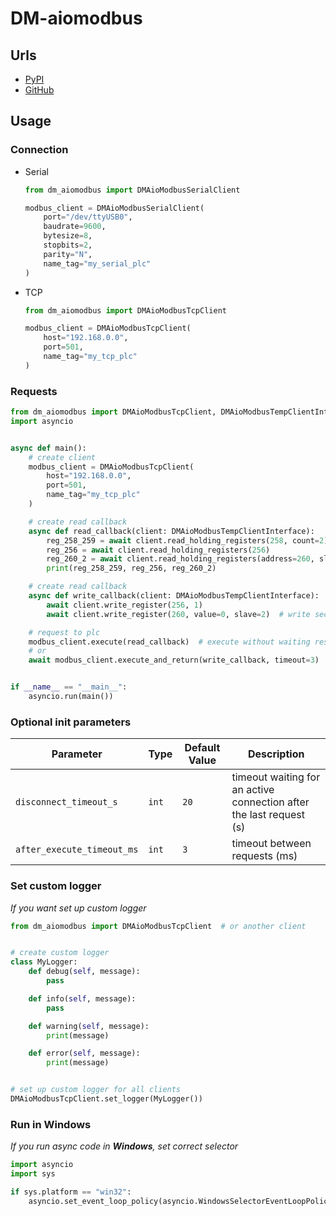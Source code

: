 # DM-aiomodbus

## Urls

* [PyPI](https://pypi.org/project/dm-aiomodbus)
* [GitHub](https://github.com/DIMKA4621/dm-aiomodbus)

## Usage

### Connection

* Serial
   ```python
   from dm_aiomodbus import DMAioModbusSerialClient

   modbus_client = DMAioModbusSerialClient(
       port="/dev/ttyUSB0",
       baudrate=9600,
       bytesize=8,
       stopbits=2,
       parity="N",
       name_tag="my_serial_plc"
   )
   ```

* TCP
   ```python
   from dm_aiomodbus import DMAioModbusTcpClient

   modbus_client = DMAioModbusTcpClient(
       host="192.168.0.0",
       port=501,
       name_tag="my_tcp_plc"
   )
   ```

### Requests
```python
from dm_aiomodbus import DMAioModbusTcpClient, DMAioModbusTempClientInterface
import asyncio


async def main():
    # create client
    modbus_client = DMAioModbusTcpClient(
        host="192.168.0.0",
        port=501,
        name_tag="my_tcp_plc"
    )

    # create read callback
    async def read_callback(client: DMAioModbusTempClientInterface):
        reg_258_259 = await client.read_holding_registers(258, count=2)
        reg_256 = await client.read_holding_registers(256)
        reg_260_2 = await client.read_holding_registers(address=260, slave=2)  # read second slave-device
        print(reg_258_259, reg_256, reg_260_2)

    # create read callback
    async def write_callback(client: DMAioModbusTempClientInterface):
        await client.write_register(256, 1)
        await client.write_register(260, value=0, slave=2)  # write second slave-device

    # request to plc
    modbus_client.execute(read_callback)  # execute without waiting result
    # or
    await modbus_client.execute_and_return(write_callback, timeout=3)  # execute and wait result with timeout 3s (default 5)


if __name__ == "__main__":
    asyncio.run(main())
```

### Optional init parameters

| Parameter                  | Type  | Default Value | Description                                                         |
|----------------------------|-------|---------------|---------------------------------------------------------------------|
| `disconnect_timeout_s`     | `int` | `20`          | timeout waiting for an active connection after the last request (s) |
| `after_execute_timeout_ms` | `int` | `3`           | timeout between requests (ms)                                       |

### Set custom logger

_If you want set up custom logger_

```python
from dm_aiomodbus import DMAioModbusTcpClient  # or another client


# create custom logger
class MyLogger:
    def debug(self, message):
        pass

    def info(self, message):
        pass

    def warning(self, message):
        print(message)

    def error(self, message):
        print(message)


# set up custom logger for all clients
DMAioModbusTcpClient.set_logger(MyLogger())
```

### Run in Windows

_If you run async code in **Windows**, set correct selector_

```python
import asyncio
import sys

if sys.platform == "win32":
    asyncio.set_event_loop_policy(asyncio.WindowsSelectorEventLoopPolicy())
```
